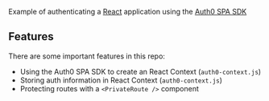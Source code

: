 Example of authenticating a [React](https://reactjs.org/) application using the [Auth0 SPA SDK](https://auth0.com/docs/libraries/auth0-spa-js)

## Features

There are some important features in this repo:

- Using the Auth0 SPA SDK to create an React Context (`auth0-context.js`)
- Storing auth information in React Context (`auth0-context.js`)
- Protecting routes with a `<PrivateRoute />` component

